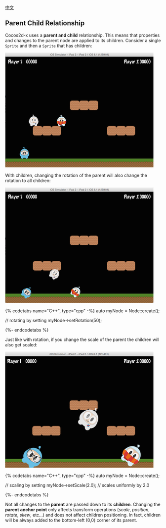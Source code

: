 <div class="langs">
  <a href="#" class="btn" onclick="toggleLanguage()">中文</a>
</div>

## Parent Child Relationship
Cocos2d-x uses a __parent and child__ relationship. This means that properties
and changes to the parent node are applied to its children. Consider a single
`Sprite` and then a `Sprite` that has children:

![](basic_concepts-img/2n_parent.png "")

With children, changing the rotation of the parent will also change the
rotation to all children:

![](basic_concepts-img/2n_parent_rotation.png "")

{% codetabs name="C++", type="cpp" -%}
auto myNode = Node::create();

// rotating by setting
myNode->setRotation(50);

<!--{%- language name="JavaScript", type="js" -%}
var myNode = new cc.Node();

// rotating by setting
myNode.setRotation(50);-->

{%- endcodetabs %}

Just like with rotation, if you change the scale of the parent the children
will also get scaled:

![](basic_concepts-img/2n_parent_scaled.png "")

{% codetabs name="C++", type="cpp" -%}
auto myNode = Node::create();

// scaling by setting
myNode->setScale(2.0); // scales uniformly by 2.0

<!--{%- language name="JavaScript", type="js" -%}
var myNode = new cc.Node();

// scaling by setting
myNode.setScale(2.0); // scales uniformly by 2.0-->

{%- endcodetabs %}

Not all changes to the __parent__ are passed down to its __children__. Changing the
__parent__ __anchor point__ only affects transform operations (*scale*, *position*,
*rotate*, *skew*, etc...) and does not affect children positioning. In fact, children
will be always added to the bottom-left (0,0) corner of its parent.
